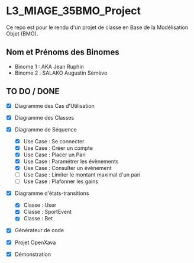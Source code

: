 # L3_MIAGE_35BMO_Project
Ce repo est pour le rendu d'un projet de classe en Base de la Modélisation Objet (BMO).

## Nom et Prénoms des Binomes
- Binome 1 : AKA Jean Ruphin
- Binome 2 : SALAKO Augustin Sèmèvo

## TO DO / DONE
- [x] Diagramme des Cas d'Utilisation
- [x] Diagramme des Classes
- [x] Diagramme de Séquence
    - [x] Use Case : Se connecter
    - [x] Use Case : Créer un compte
    - [x] Use Case : Placer un Pari
    - [x] Use Case : Paramétrer les évènements
    - [x] Use Case : Consulter un évènement
    - [ ] Use Case : Limiter le montant maximal d'un pari
    - [ ] Use Case : Plafonner les gains
- [x] Diagramme d'états-transitions
    - [x] Classe : User
    - [x] Classe : SportEvent
    - [x] Classe : Bet
- [x] Générateur de code
- [x] Projet OpenXava
- [x] Démonstration

